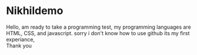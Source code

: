 # Nikhildemo
Hello, am ready to take a programming test, my programming languages are HTML, CSS, and javascript.
sorry i don't know how to use github its my first experiance,  
Thank you
